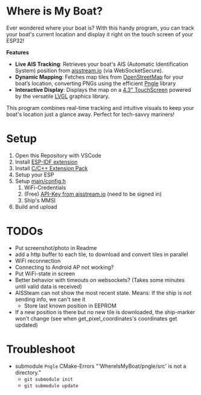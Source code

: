 # Where is My Boat?
Ever wondered where your boat is? With this handy program, you can track your boat's current location and display it right on the touch screen of your ESP32!

**Features**

* **Live AIS Tracking**: Retrieves your boat's AIS (Automatic Identification System) position from [aisstream.io](https://aisstream.io/) (via WebSocketSecure).
* **Dynamic Mapping**: Fetches map tiles from  [OpenStreetMap](https://www.openstreetmap.org) for your boat’s location, converting PNGs using the efficient [Pngle](https://github.com/kikuchan/pngle) library
* **Interactive Display**: Displays the map on a  [4.3" TouchScreen](https://www.waveshare.com/esp32-s3-touch-lcd-4.3.htm) powered by the versatile [LVGL](https://lvgl.io/) graphics library.

This program combines real-time tracking and intuitive visuals to keep your boat's location just a glance away. Perfect for tech-savvy mariners!

# Setup

1. Open this Repository with VSCode
2. Install [ESP-IDF extension](https://marketplace.visualstudio.com/items?itemName=espressif.esp-idf-extension)
3. Install [C/C++ Extension Pack](https://marketplace.visualstudio.com/items?itemName=ms-vscode.cpptools-extension-pack)
4. Setup your ESP
5. Setup [main/config.h](main/config.h)
    1. WiFi-Credentials
    2. (Free) [API-Key from aisstream.io](https://aisstream.io/apikeys) (need to be signed in)
    3. Ship's MMSI
5. Build and upload

# TODOs

* Put screenshot/photo in Readme
* add a http buffer to each tile, to download and convert tiles in parallel
* WiFi reconnection
* Connecting to Android AP not working?
* Put WiFi-state in screen
* Better behavior with timeouts on websockets? (Takes some minutes until valid data is received)
* AISSteam can not show the most recent state. Means: If the ship is not sending info, we can't see it
    * Store last known position in EEPROM
* If a new position is there but no new tile is downloaded, the ship-marker won't change (see when get_pixel_coordinates's coordinates get updated)

# Troubleshoot
* submodule `Pngle` CMake-Errors "'WhereIsMyBoat/pngle/src' is not a directory."
    * `git submodule init`
    * `git submodule update`
